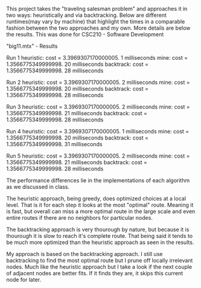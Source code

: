 This project takes the "traveling salesman problem" and approaches it in two ways: heuristically and via backtracking. Below are different runtimes(may vary by machine)
that highlight the times in a comparable fashion between the two approaches and my
own. More details are below the results. This was done for CSC210 - Software Development

"big11.mtx" - Results

Run 1
heuristic: cost = 3.3969307170000005. 1 milliseconds
mine: cost = 1.3566775349999998. 20 milliseconds
backtrack: cost = 1.3566775349999998. 28 milliseconds


Run 2
heuristic: cost = 3.3969307170000005. 2 milliseconds
mine: cost = 1.3566775349999998. 20 milliseconds
backtrack: cost = 1.3566775349999998. 28 milliseconds


Run 3
heuristic: cost = 3.3969307170000005. 2 milliseconds
mine: cost = 1.3566775349999998. 21 milliseconds
backtrack: cost = 1.3566775349999998. 28 milliseconds


Run 4
heuristic: cost = 3.3969307170000005. 1 milliseconds
mine: cost = 1.3566775349999998. 20 milliseconds
backtrack: cost = 1.3566775349999998. 31 milliseconds


Run 5
heuristic: cost = 3.3969307170000005. 2 milliseconds
mine: cost = 1.3566775349999998. 21 milliseconds
backtrack: cost = 1.3566775349999998. 28 milliseconds




The performance differences lie in the implementations of each algorithm as we discussed in class.

The heuristic approach, being greedy, does optimized choices at a local level. That is it for each
step it looks at the most "optimal" route. Meaning it is fast, but overall can miss a more optimal 
route in the large scale and even entire routes if there are no neighbors for particular nodes.

The backtracking approach is very thourough by nature, but because it is thourough it is slow to reach
it's complete route. That being said it tends to be much more optimized than the heuristic approach
as seen in the results. 

My approach is based on the backtracking approach. I still use backtracking to find the most optimal
route but I prune off locally irrelevant nodes. Much like the heuristic approach but I take a look
if the next couple of adjacent nodes are better fits. If it finds they are, it skips this current
node for later. 
